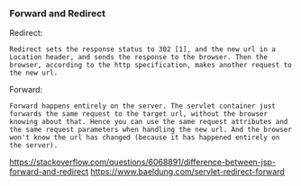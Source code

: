 ### Forward and Redirect

Redirect:
```
Redirect sets the response status to 302 [1], and the new url in a Location header, and sends the response to the browser. Then the browser, according to the http specification, makes another request to the new url.
```

Forward:
```
Forward happens entirely on the server. The servlet container just forwards the same request to the target url, without the browser knowing about that. Hence you can use the same request attributes and the same request parameters when handling the new url. And the browser won't know the url has changed (because it has happened entirely on the server).
```

https://stackoverflow.com/questions/6068891/difference-between-jsp-forward-and-redirect
https://www.baeldung.com/servlet-redirect-forward

